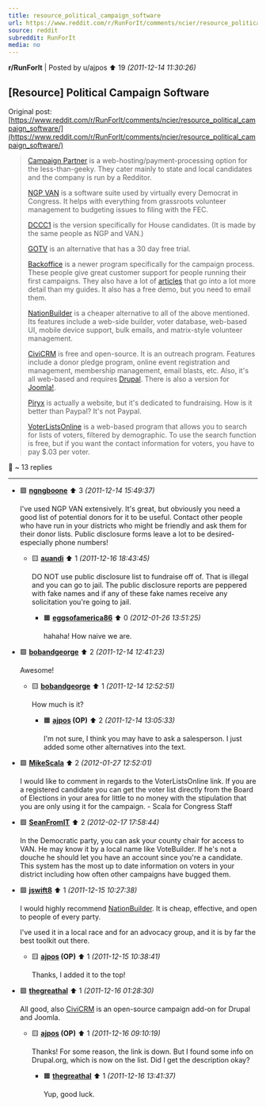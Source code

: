 ```yaml
---
title: resource_political_campaign_software
url: https://www.reddit.com/r/RunForIt/comments/ncier/resource_political_campaign_software/
source: reddit
subreddit: RunForIt
media: no
---
```

**r/RunForIt** | Posted by u/ajpos ⬆️ 19 _(2011-12-14 11:30:26)_

## [Resource] Political Campaign Software

Original post: [https://www.reddit.com/r/RunForIt/comments/ncier/resource_political_campaign_software/](https://www.reddit.com/r/RunForIt/comments/ncier/resource_political_campaign_software/)

> [Campaign Partner](http://www.campaignpartner.com/) is a web-hosting/payment-processing option for the less-than-geeky. They cater mainly to state and local candidates and the company is run by a Redditor.
> 
> [NGP VAN](http://www.ngpvan.com/) is a software suite used by virtually every Democrat in Congress. It helps with everything from grassroots volunteer management to budgeting issues to filing with the FEC.
> 
> [DCCC1](http://www.dccc1.org/) is the version specifically for House candidates. (It is made by the same people as NGP and VAN.)
> 
> [GOTV](http://www.political-campaign-management-software.com/ct-Campaign-Optimizer.html) is an alternative that has a 30 day free trial.
> 
> [Backoffice](http://www.completecampaigns.com/) is a newer program specifically for the campaign process. These people give great customer support for people running their first campaigns. They also have a lot of [articles](http://www.completecampaigns.com/index.asp) that go into a lot more detail than my guides. It also has a free demo, but you need to email them.
> 
> [NationBuilder](http://nationbuilder.com/) is a cheaper alternative to all of the above mentioned. Its features include a web-side builder, voter database, web-based UI, mobile device support, bulk emails, and matrix-style volunteer management.
> 
> [CiviCRM](http://drupal.org/project/civicrm) is free and open-source. It is an outreach program. Features include a donor pledge program, online event registration and management, membership management, email blasts, etc. Also, it's all web-based and requires  [Drupal](http://drupal.org/). There is also a version for [Joomla!](http://www.joomla.org/).
> 
> [Piryx](http://piryx.com/) is actually a website, but it's dedicated to fundraising. How is it better than Paypal? It's not Paypal.
> 
> [VoterListsOnline](http://www.voterlistsonline.com/version2/site/page.asp?page_id=home) is a web-based program that allows you to search for lists of voters, filtered by demographic. To use the search function is free, but if you want the contact information for voters, you have to pay $.03 per voter.

💬 ~ 13 replies

---

* 🟩 **[ngngboone](https://www.reddit.com/user/ngngboone)** ⬆️ 3 _(2011-12-14 15:49:37)_

	I've used NGP VAN extensively. It's great, but obviously you need a good list of potential donors for it to be useful. Contact other people who have run in your districts who might be friendly and ask them for their donor lists. Public disclosure forms leave a lot to be desired- especially phone numbers!

	* 🟨 **[auandi](https://www.reddit.com/user/auandi)** ⬆️ 1 _(2011-12-16 18:43:45)_

		DO NOT use public disclosure list to fundraise off of. That is illegal and you can go to jail. The public disclosure reports are peppered with fake names and if any of these fake names receive any solicitation you're going to jail.

		* 🟧 **[eggsofamerica86](https://www.reddit.com/user/eggsofamerica86)** ⬆️ 0 _(2012-01-26 13:51:25)_

			hahaha! How naive we are.

* 🟩 **[bobandgeorge](https://www.reddit.com/user/bobandgeorge)** ⬆️ 2 _(2011-12-14 12:41:23)_

	Awesome!

	* 🟨 **[bobandgeorge](https://www.reddit.com/user/bobandgeorge)** ⬆️ 1 _(2011-12-14 12:52:51)_

		How much is it?

		* 🟧 **[ajpos](https://www.reddit.com/user/ajpos) (OP)** ⬆️ 2 _(2011-12-14 13:05:33)_

			I'm not sure, I think you may have to ask a salesperson. I just added some other alternatives into the text.

* 🟩 **[MikeScala](https://www.reddit.com/user/MikeScala)** ⬆️ 2 _(2012-01-27 12:52:01)_

	I would like to comment in regards to the VoterListsOnline link. If you are a registered candidate you can get the voter list directly from the Board of Elections in your area for little to no money with the stipulation that you are only using it for the campaign. - Scala for Congress Staff

* 🟩 **[SeanFromIT](https://www.reddit.com/user/SeanFromIT)** ⬆️ 2 _(2012-02-17 17:58:44)_

	In the Democratic party, you can ask your county chair for access to VAN. He may know it by a local name like VoteBuilder. If he's not a douche he should let you have an account since you're a candidate. This system has the most up to date information on voters in your district including how often other campaigns have bugged them.

* 🟩 **[jswift8](https://www.reddit.com/user/jswift8)** ⬆️ 1 _(2011-12-15 10:27:38)_

	I would highly recommend [NationBuilder](http://nationbuilder.com/). It is cheap, effective, and open to people of every party.

	I've used it in a local race and for an advocacy group, and it is by far the best toolkit out there.

	* 🟨 **[ajpos](https://www.reddit.com/user/ajpos) (OP)** ⬆️ 1 _(2011-12-15 10:38:41)_

		Thanks, I added it to the top!

* 🟩 **[thegreathal](https://www.reddit.com/user/thegreathal)** ⬆️ 1 _(2011-12-16 01:28:30)_

	All good, also [CiviCRM](http://civicrm.org/) is an open-source campaign add-on for Drupal and Joomla.

	* 🟨 **[ajpos](https://www.reddit.com/user/ajpos) (OP)** ⬆️ 1 _(2011-12-16 09:10:19)_

		Thanks! For some reason, the link is down. But I found some info on Drupal.org, which is now on the list. Did I get the description okay?

		* 🟧 **[thegreathal](https://www.reddit.com/user/thegreathal)** ⬆️ 1 _(2011-12-16 13:41:37)_

			Yup, good luck.


